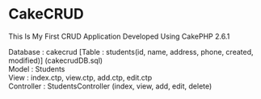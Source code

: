 # CakeCRUD
This Is My First CRUD Application Developed Using CakePHP 2.6.1

Database    : cakecrud [Table : students(id, name, address, phone, created, modified)] (cakecrudDB.sql) <br />
Model       : Students<br />
View        : index.ctp, view.ctp, add.ctp, edit.ctp<br />
Controller  : StudentsController (index, view, add, edit, delete)<br />